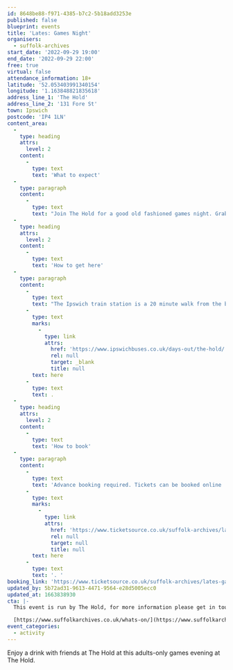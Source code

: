 ```yaml
---
id: 8648be88-f971-4385-b7c2-5b18add3253e
published: false
blueprint: events
title: 'Lates: Games Night'
organisers:
  - suffolk-archives
start_date: '2022-09-29 19:00'
end_date: '2022-09-29 22:00'
free: true
virtual: false
attendance_information: 18+
latitude: '52.053403991340154'
longitude: '1.163848821835618'
address_line_1: 'The Hold'
address_line_2: '131 Fore St'
town: Ipswich
postcode: 'IP4 1LN'
content_area:
  -
    type: heading
    attrs:
      level: 2
    content:
      -
        type: text
        text: 'What to expect'
  -
    type: paragraph
    content:
      -
        type: text
        text: "Join The Hold for a good old fashioned games night. Grab a drink and settle in with your friends for quizzes, board games and even some Suffolk Archives themed Dungeons and Dragons.\_"
  -
    type: heading
    attrs:
      level: 2
    content:
      -
        type: text
        text: 'How to get here'
  -
    type: paragraph
    content:
      -
        type: text
        text: "The Ipswich train station is a 20 minute walk from the building and if you're travelling by bus then find out which bus routes you can take to get you to The Hold "
      -
        type: text
        marks:
          -
            type: link
            attrs:
              href: 'https://www.ipswichbuses.co.uk/days-out/the-hold/'
              rel: null
              target: _blank
              title: null
        text: here
      -
        type: text
        text: .
  -
    type: heading
    attrs:
      level: 2
    content:
      -
        type: text
        text: 'How to book'
  -
    type: paragraph
    content:
      -
        type: text
        text: 'Advance booking required. Tickets can be booked online '
      -
        type: text
        marks:
          -
            type: link
            attrs:
              href: 'https://www.ticketsource.co.uk/suffolk-archives/lates-games-night/e-mzaqzd'
              rel: null
              target: null
              title: null
        text: here
      -
        type: text
        text: '. '
booking_link: 'https://www.ticketsource.co.uk/suffolk-archives/lates-games-night/e-mzaqzd'
updated_by: 5b72ad31-9613-4471-9564-e28d5005ecc0
updated_at: 1663838930
cta: |-
  This event is run by The Hold, for more information please get in touch via:

  [https://www.suffolkarchives.co.uk/whats-on/](https://www.suffolkarchives.co.uk/whats-on/)
event_categories:
  - activity
---
```

Enjoy a drink with friends at The Hold at this adults-only games evening at The Hold.
